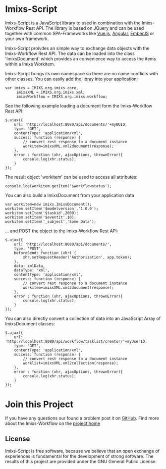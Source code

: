 # Imixs-Script

Imixs-Script is a JavaScript library to used in combination with the Imixs-Workflow Rest API. 
The library is based on JQuery and can be used together with common SPA-Frameworks like [Vue.js](https://vuejs.org/), [Angular](https://www.angularjs.org/), [EmberJS](http://emberjs.com/) or your own framework. 

Imixs-Script proivdes an simple way to exchange data objects with the Imixs-Workflow Rest API.
The data can be loaded into the class 'ImixsDocument' which provides an convenience way to access the items within a Imixs Workitem. 

Imixs-Script brings its own namespace so there are no name conflicts with other classes. You can easily add the libray into your application:

	var imixs = IMIXS.org.imixs.core, 
		 imixsXML = IMIXS.org.imixs.xml;
		 imixsWorkflow = IMIXS.org.imixs.workflow;
 

See the following example loading a document form the Imixs-Worklfow Rest API:

	$.ajax({		            		
	    url: 'http://localhost:8080/api/documents/'+myUUID,
	    type: 'GET',
	    contentType: 'application/xml',
	    success: function (response) {
	    	// convert rest response to a document instance
	    	workitem=imixsXML.xml2document(response);	
	    },
	    error : function (xhr, ajaxOptions, thrownError){
	        console.log(xhr.status);          
	    }
	});

The result object 'workitem' can be used to access all attributes: 

	console.log(workitem.getItem('$workflowstatus');



You can also build a ImixsDocument from your application data

	var workitem=new imixs.ImixsDocument();
	workitem.setItem('$modelversion','1.0.0');
	workitem.setItem('$taskid',2000);
	workitem.setItem('$eventit',10);
	workitem.setItem('_subject','Some Data');
	


... and POST the object to the Imixs-Workflow Rest API:

	$.ajax({		            		
	    url: 'http://localhost:8080/api/documents/',
	    type: 'POST',
	    beforeSend: function (xhr) {
	        xhr.setRequestHeader('Authorization', app.token);
	    },
	    data: xmlData,
	    dataType: 'xml',
	    contentType: 'application/xml',
	    success: function (response) {
	    	// convert rest response to a document instance
	    	workitem=imixsXML.xml2document(response);	
	    },
	    error : function (xhr, ajaxOptions, thrownError){
	        console.log(xhr.status);          
	    }
	});


You can also directly convert a collection of data into an JavaScript Array of ImixsDocument classes:


	$.ajax({		            		
	    url: 'http://localhost:8080/api/workflow/tasklist/creator/'+myUserID,
	    type: 'GET',
	    contentType: 'application/xml',
	    success: function (response) {
	    	// convert rest response to a document instance
	    	worklist=imixsXML.xml2collection(response);	
	    },
	    error : function (xhr, ajaxOptions, thrownError){
	        console.log(xhr.status);          
	    }
	}); 


# Join this Project
If you have any questions our found a problem post it on [GitHub](https://github.com/imixs/imixs-script/issues). Find more about the Imixs-Workflow on the [project home](http://www.imixs.org)

## License

Imixs-Script is free software, because we believe that an open exchange of experiences is fundamental for the development of strong software. The results of this project are provided under the GNU General Public License.

 
